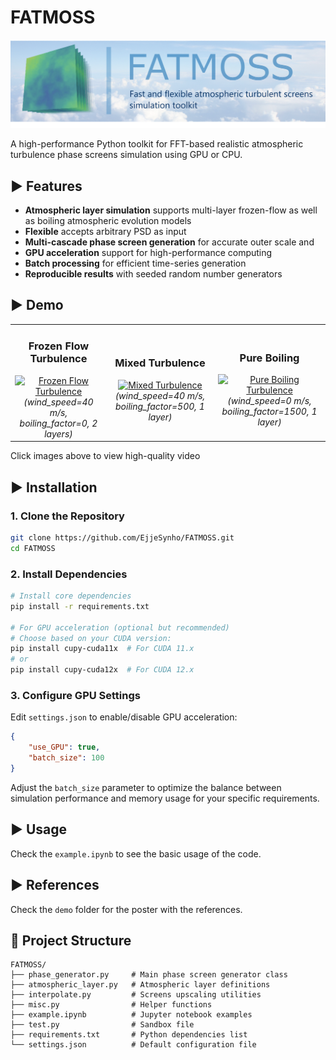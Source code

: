 # FATMOSS
<!-- **Fast Atmospheric Turbulence Screens Simulator** -->
<p align="center">
    <img src="demo/FATMOSS_logo.png" width="800"/>
<p>
A high-performance Python toolkit for FFT-based realistic atmospheric turbulence phase screens simulation using GPU or CPU.

## ► Features
- **Atmospheric layer simulation** supports multi-layer frozen-flow as well as boiling atmospheric evolution models
- **Flexible** accepts arbitrary PSD as input
- **Multi-cascade phase screen generation** for accurate outer scale and
- **GPU acceleration** support for high-performance computing
- **Batch processing** for efficient time-series generation
- **Reproducible results** with seeded random number generators


## ► Demo

<table align="center">
<tr>
<td align="center">
<h3>Frozen Flow Turbulence</h3>
<a href="./demo/frozen_flow_2layers.mp4" target="_blank">
<img src="./demo/frozen_flow_2layers.gif" alt="Frozen Flow Turbulence" width="250">
</a>
<br>
<em>(wind_speed=40 m/s, boiling_factor=0, 2 layers)</em><br>
</td>
<td align="center">
<h3>Mixed Turbulence</h3>
<a href="./demo/frozen_and_boiling_1layer.mp4" target="_blank">
<img src="./demo/frozen_and_boiling_1layer.gif" alt="Mixed Turbulence" width="250">
</a>
<br>
<em>(wind_speed=40 m/s, boiling_factor=500, 1 layer)</em><br>
</td>
<td align="center">
<h3>Pure Boiling</h3>
<a href="./demo/pure_boiling_1layer.webm" target="_blank">
<img src="./demo/pure_boiling_1layer.gif" alt="Pure Boiling Turbulence" width="250">
</a>
<br>
<em>(wind_speed=0 m/s, boiling_factor=1500, 1 layer)</em><br>
</td>
</tr>
</table>

Click images above to view high-quality video

## ► Installation

### 1. Clone the Repository
```bash
git clone https://github.com/EjjeSynho/FATMOSS.git
cd FATMOSS
```

### 2. Install Dependencies
```bash
# Install core dependencies
pip install -r requirements.txt

# For GPU acceleration (optional but recommended)
# Choose based on your CUDA version:
pip install cupy-cuda11x  # For CUDA 11.x
# or
pip install cupy-cuda12x  # For CUDA 12.x
```

### 3. Configure GPU Settings
Edit `settings.json` to enable/disable GPU acceleration:
```json
{
    "use_GPU": true,
    "batch_size": 100
}
```
Adjust the `batch_size` parameter to optimize the balance between simulation performance and memory usage for your specific requirements.

## ► Usage

Check the `example.ipynb` to see the basic usage of the code.

## ► References

Check the `demo` folder for the poster with the references.

## 📁 Project Structure

```
FATMOSS/
├── phase_generator.py     # Main phase screen generator class
├── atmospheric_layer.py   # Atmospheric layer definitions
├── interpolate.py         # Screens upscaling utilities
├── misc.py                # Helper functions
├── example.ipynb          # Jupyter notebook examples
├── test.py                # Sandbox file
├── requirements.txt       # Python dependencies list
└── settings.json          # Default configuration file
```
